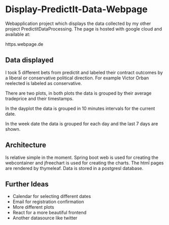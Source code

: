# Display-PredictIt-Data-Webpage
Webapplication project which displays the data collected by my other project PredictitDataProcessing. The page is hosted with google cloud and available at:

https.webpage.de

## Data displayed

I took 5 different bets from predictit and labeled their contract outcomes by a liberal or conservative political direction. For example Victor Orban reelected is labeled as conservative.

There are two plots, in both plots the data is grouped by their average tradeprice and their timestamps.

In the dayplot the data is grouped in 10 minutes intervals for the current date. 

In the week date the data is grouped for each day and the last 7 days are shown.



## Architecture
Is relative simple in the moment. Spring boot web is used for creating the webcontainer and jfreechart is used for creating the charts. 
The html pages are rendered by thymeleaf. Data is stored in a postgresl database. 

## Further Ideas
* Calendar for selecting different dates
* Email for registration confirmation
* More different plots
* React for a more beautiful frontend
* Another datasource like twitter
